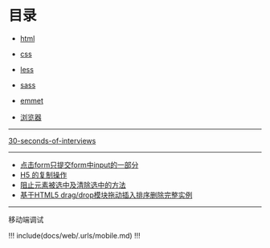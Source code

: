 # 目录

- [html](./html/)

- [css](./css/)

- [less](./less/)

- [sass](./sass/)

- [emmet](./emmet/)

- [浏览器](./browser/)

---

[30-seconds-of-interviews](https://github.com/30-seconds/30-seconds-of-interviews)

---

- [点击form只提交form中input的一部分](https://segmentfault.com/q/1010000005331233)
- [H5 的复制操作](https://segmentfault.com/a/1190000007616673)
- [阻止元素被选中及清除选中的方法](https://segmentfault.com/a/1190000000638651)
- [基于HTML5 drag/drop模块拖动插入排序删除完整实例](https://www.zhangxinxu.com/wordpress/2016/11/html5-drag-drop-module-insert-sort-delete-demo/)

---

移动端调试

!!! include(docs/web/.urls/mobile.md) !!!
